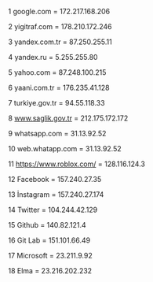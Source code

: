 1 google.com = 172.217.168.206

2 yigitraf.com = 178.210.172.246

3 yandex.com.tr = 87.250.255.11

4 yandex.ru = 5.255.255.80

5 yahoo.com = 87.248.100.215

6 yaani.com.tr = 176.235.41.128

7 turkiye.gov.tr ​​= 94.55.118.33

8 www.saglik.gov.tr ​​= 212.175.172.172

9 whatsapp.com = 31.13.92.52

10 web.whatapp.com = 31.13.92.52

11 https://www.roblox.com/ = 128.116.124.3

12 Facebook = 157.240.27.35

13 İnstagram = 157.240.27.174

14 Twitter = 104.244.42.129

15 Github = 140.82.121.4

16 Git Lab = 151.101.66.49

17 Microsoft = 23.211.9.92

18 Elma = 23.216.202.232



